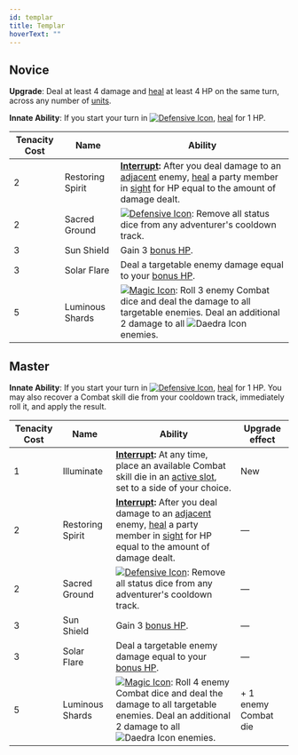 ```yaml
---
id: templar
title: Templar
hoverText: ""
---
```


## Novice

**Upgrade**: Deal at least 4 damage and [heal](/docs/glossary/healing) at least 4 HP on the same turn, across any number of [units](/docs/glossary/unit).

**Innate Ability**: If you start your turn in [<img src="/icons/defensive.svg" alt="Defensive Icon" className="icon-svg" />](/docs/battles/battle-forms/defensive), [heal](/docs/glossary/healing) for 1 HP.

| Tenacity Cost | Name             | Ability                                                                                                                                                                                                                                                                                              |
| ------------- | ---------------- | ---------------------------------------------------------------------------------------------------------------------------------------------------------------------------------------------------------------------------------------------------------------------------------------------------- |
| 2             | Restoring Spirit | **[Interrupt](/docs/glossary/interrupt):** After you deal damage to an [adjacent](/docs/glossary/adjacent) enemy, [heal](/docs/glossary/healing) a party member in [sight](/docs/glossary/sight) for HP equal to the amount of damage dealt.                                                         |
| 2             | Sacred Ground    | [<img src="/icons/defensive.svg" alt="Defensive Icon" className="icon-svg" />](/docs/battles/battle-forms/defensive): Remove all status dice from any adventurer's cooldown track.                                                                                                                   |
| 3             | Sun Shield       | Gain 3 [bonus HP](/docs/glossary/bonus-hp).                                                                                                                                                                                                                                                          |
| 3             | Solar Flare      | Deal a targetable enemy damage equal to your [bonus HP](/docs/glossary/bonus-hp).                                                                                                                                                                                                                    |
| 5             | Luminous Shards  | [<img src="/icons/magic.svg" alt="Magic Icon" className="icon-svg" />](/docs/battles/battle-forms/magic): Roll 3 enemy Combat dice and deal the damage to all targetable enemies. Deal an additional 2 damage to all <img src="/icons/daedra.svg" alt="Daedra Icon" className="icon-svg" /> enemies. |

## Master

**Innate Ability**: If you start your turn in [<img src="/icons/defensive.svg" alt="Defensive Icon" className="icon-svg" />](/docs/battles/battle-forms/defensive), [heal](/docs/glossary/healing) for 1 HP. You may also recover a Combat skill die from your cooldown track, immediately roll it, and apply the result.

| Tenacity Cost | Name             | Ability                                                                                                                                                                                                                                                                                              | Upgrade effect       |
| ------------- | ---------------- | ---------------------------------------------------------------------------------------------------------------------------------------------------------------------------------------------------------------------------------------------------------------------------------------------------- | -------------------- |
| 1             | Illuminate       | **[Interrupt](/docs/glossary/interrupt):** At any time, place an available Combat skill die in an [active slot](/docs/glossary/active-slot), set to a side of your choice.                                                                                                                           | New                  |
| 2             | Restoring Spirit | **[Interrupt](/docs/glossary/interrupt):** After you deal damage to an [adjacent](/docs/glossary/adjacent) enemy, [heal](/docs/glossary/healing) a party member in [sight](/docs/glossary/sight) for HP equal to the amount of damage dealt.                                                         | —                    |
| 2             | Sacred Ground    | [<img src="/icons/defensive.svg" alt="Defensive Icon" className="icon-svg" />](/docs/battles/battle-forms/defensive): Remove all status dice from any adventurer's cooldown track.                                                                                                                   | —                    |
| 3             | Sun Shield       | Gain 3 [bonus HP](/docs/glossary/bonus-hp).                                                                                                                                                                                                                                                          | —                    |
| 3             | Solar Flare      | Deal a targetable enemy damage equal to your [bonus HP](/docs/glossary/bonus-hp).                                                                                                                                                                                                                    | —                    |
| 5             | Luminous Shards  | [<img src="/icons/magic.svg" alt="Magic Icon" className="icon-svg" />](/docs/battles/battle-forms/magic): Roll 4 enemy Combat dice and deal the damage to all targetable enemies. Deal an additional 2 damage to all <img src="/icons/daedra.svg" alt="Daedra Icon" className="icon-svg" /> enemies. | + 1 enemy Combat die |
